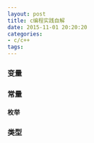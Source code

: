 ```yaml
---
layout: post
title: c编程实践自解
date: 2015-11-01 20:20:20
categories:
- c/c++
tags:
---
```


### 变量

### 常量

#### 枚举

### 类型